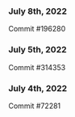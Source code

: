 ### July 8th, 2022

Commit #196280

### July 5th, 2022

Commit #314353


### July 4th, 2022

Commit #72281
